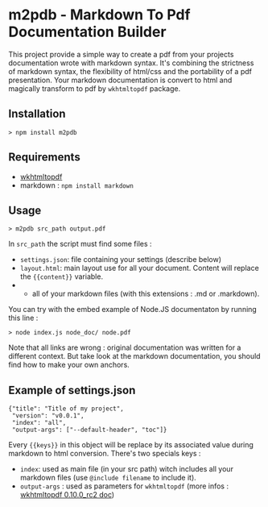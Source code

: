 m2pdb - Markdown To Pdf Documentation Builder
====

This project provide a simple way to create a pdf from your projects documentation wrote with markdown syntax. It's
combining the strictness of markdown syntax, the flexibility of html/css and the portability of a pdf presentation. Your
markdown documentation is convert to html and magically transform to pdf by `wkhtmltopdf` package.

Installation
----

    > npm install m2pdb

Requirements
----

- [wkhtmltopdf](http://code.google.com/p/wkhtmltopdf/)
- markdown : `npm install markdown`

Usage
----

    > m2pdb src_path output.pdf

In `src_path` the script must find some files :

- `settings.json`: file containing your settings (describe below)
- `layout.html`: main layout use for all your document. Content will replace the `{{content}}` variable.
- + all of your markdown files (with this extensions : .md or .markdown).

You can try with the embed example of Node.JS documentaton by running this line :

    > node index.js node_doc/ node.pdf

Note that all links are wrong : original documentation was written for a different context. But take look at the
markdown documentation, you should find how to make your own anchors.

Example of settings.json
----

    {"title": "Title of my project",
     "version": "v0.0.1",
     "index": "all",
     "output-args": ["--default-header", "toc"]}

Every `{{keys}}` in this object will be replace by its associated value during markdown to html conversion. There's two
specials keys :

- `index`: used as main file (in your src path) witch includes all your markdown files (use `@include filename` to include it).
- `output-args` : used as parameters for `wkhtmltopdf` (more infos : [wkhtmltopdf 0.10.0_rc2 doc](http://madalgo.au.dk/~jakobt/wkhtmltoxdoc/wkhtmltopdf_0.10.0_rc2-doc.html))
